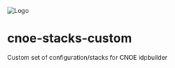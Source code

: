 ![Logo]([https://img.raftech.nl/logo-qbconf.png](https://github.com/raftechio/.github/blob/6f694eb425c2ec275e41a7677941b8f8d957b2b5/github-repo-logo.jpeg))

# cnoe-stacks-custom

Custom set of configuration/stacks for CNOE idpbuilder
